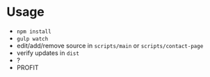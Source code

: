 # Usage

- `npm install`
- `gulp watch`
- edit/add/remove source in `scripts/main` or `scripts/contact-page`
- verify updates in `dist`
- ?
- PROFIT
